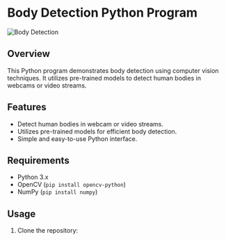 # Body Detection Python Program

![Body Detection](demo.gif)

## Overview

This Python program demonstrates body detection using computer vision techniques. It utilizes pre-trained models to detect human bodies in webcams or video streams.

## Features

- Detect human bodies in webcam or video streams.
- Utilizes pre-trained models for efficient body detection.
- Simple and easy-to-use Python interface.

## Requirements

- Python 3.x
- OpenCV (`pip install opencv-python`)
- NumPy (`pip install numpy`)

## Usage

1. Clone the repository:

